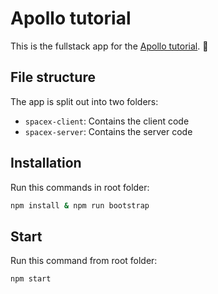 # Apollo tutorial

This is the fullstack app for the [Apollo tutorial](http://apollographql.com/docs/tutorial/introduction.html). 🚀

## File structure

The app is split out into two folders:
- `spacex-client`: Contains the client code
- `spacex-server`: Contains the server code

## Installation

Run this commands in root folder:

```bash
npm install & npm run bootstrap
```

## Start

Run this command from root folder:

```bash
npm start
```
